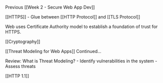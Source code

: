 
Previous [[Week 2 - Secure Web App Dev]]


[[HTTPS]] 
	- Glue between [[HTTP Protocol]] and [[TLS Protocol]]


Web uses Certificate Authority model to establish a foundation of trust for HTTPS.



[[Cryptography]]



[[Threat Modeling for Web Apps]] Continued...

Review: What is Threat Modeling?
	- Identify vulnerabilities in the system
	- Assess threats



[[HTTP 1.1]]